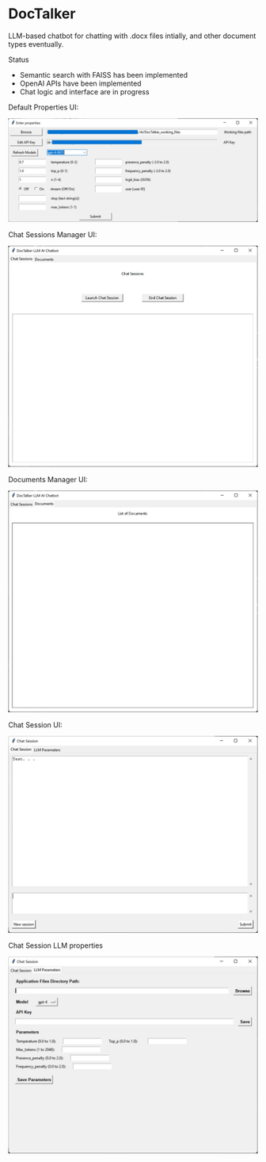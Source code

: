 # DocTalker
LLM-based chatbot for chatting with .docx files intially, and other document types eventually.

Status
- Semantic search with FAISS has been implemented
- OpenAI APIs have been implemented
- Chat logic and interface are in progress

Default Properties UI:

<img src="https://github.com/AlphaLoris/DocTalker/blob/master/Resources/GitHub_Images/DocTalker_Properties.jpg" alt="Example Image" width="600"/>

Chat Sessions Manager UI:

<img src="https://github.com/AlphaLoris/DocTalker/blob/master/Resources/GitHub_Images/DocTalker_chat_session_manager.jpg" alt="Example Image" width="600"/>

Documents Manager UI:

<img src="https://github.com/AlphaLoris/DocTalker/blob/master/Resources/GitHub_Images/DocTalker_document_manager.jpg" alt="Example Image" width="600"/>

Chat Session UI:

<img src="https://github.com/AlphaLoris/DocTalker/blob/master/Resources/GitHub_Images/DocTalker_chat_session_window.jpg" alt="Example Image" width="600"/>

Chat Session LLM properties

<img src="https://github.com/AlphaLoris/DocTalker/blob/master/Resources/GitHub_Images/DocTalker_llm_properties.jpg" alt="Example Image" width="600"/>

